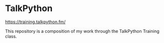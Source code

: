 # TalkPython

<https://training.talkpython.fm/>

This repository is a composition of my work through the TalkPython Training class.
